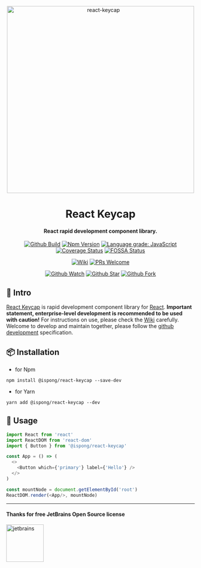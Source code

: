 <p align="center">
  <a href="https://github.com/ispong/react-keycap">
    <img alt="react-keycap" width="500" src="https://gitee.com/ispong/blog-images/raw/master/design/keycap.png">
  </a>
</p>

<h1 align="center">
    React Keycap
</h1>

<h4 align="center">
    React rapid development component library.
</h4>

<div align="center">

[![Github Build](https://github.com/ispong/react-keycap/workflows/build/badge.svg?branch=latest)](https://github.com/ispong/react-keycap/actions?query=workflow%3A%22build%22)
[![Npm Version](https://img.shields.io/npm/v/@ispong/react-keycap)](https://www.npmjs.com/package/@ispong/react-keycap)
[![Language grade: JavaScript](https://img.shields.io/lgtm/grade/javascript/g/ispong/react-keycap.svg?logo=lgtm&logoWidth=18)](https://lgtm.com/projects/g/ispong/react-keycap/context:javascript)
[![Coverage Status](https://coveralls.io/repos/github/ispong/react-keycap/badge.svg?branch=latest)](https://coveralls.io/github/ispong/react-keycap?branch=latest)
[![FOSSA Status](https://app.fossa.com/api/projects/git%2Bgithub.com%2Fispong%2Freact-keycap.svg?type=shield)](https://app.fossa.com/projects/git%2Bgithub.com%2Fispong%2Freact-keycap?ref=badge_shield)

</div>

<div align="center">

[![Wiki](https://img.shields.io/badge/Wiki-docs-important)](https://github.com/ispong/react-keycap/wiki)
[![PRs Welcome](https://img.shields.io/badge/PRs-welcome-brightgreen.svg)](https://github.com/ispong/react-keycap/blob/main/CONTRIBUTING.md)

</div>

<div align="center">

[![Github Watch](https://img.shields.io/github/watchers/ispong/react-keycap?style=social)](https://github.com/ispong/react-keycap/watchers)
[![Github Star](https://img.shields.io/github/stars/ispong/react-keycap?style=social)](https://github.com/ispong/react-keycap/stargazers)
[![Github Fork](https://img.shields.io/github/forks/ispong/react-keycap?style=social)](https://github.com/ispong/react-keycap/network/members)

</div>

## 🐣 Intro

[React Keycap](https://github.com/ispong/react-keycap) is rapid development component library for [React](https://reactjs.org/).
**Important statement, enterprise-level development is recommended to be used with caution!**
For instructions on use, please check the [Wiki](https://github.com/ispong/react-keycap/wiki) carefully.
Welcome to develop and maintain together, please follow the [github development](https://github.com/ispong/react-keycap/blob/main/CONTRIBUTING.md) specification.

## 📦 Installation

- for Npm

```shell script
npm install @ispong/react-keycap --save-dev
```

- for Yarn

```shell script
yarn add @ispong/react-keycap --dev
```

## 🔨 Usage

```javascript
import React from 'react'
import ReactDOM from 'react-dom'
import { Button } from '@ispong/react-keycap'

const App = () => (
  <>
    <Button which={'primary'} label={'Hello'} />
  </>
)

const mountNode = document.getElementById('root')
ReactDOM.render(<App/>, mountNode)
```

***

#### Thanks for free JetBrains Open Source license

<a href="https://www.jetbrains.com/?from=react-keycap" target="_blank"><img src="https://gitee.com/ispong/blog-images/raw/master/idea/jetbrains-3.png" height="100" alt="jetbrains"/></a>